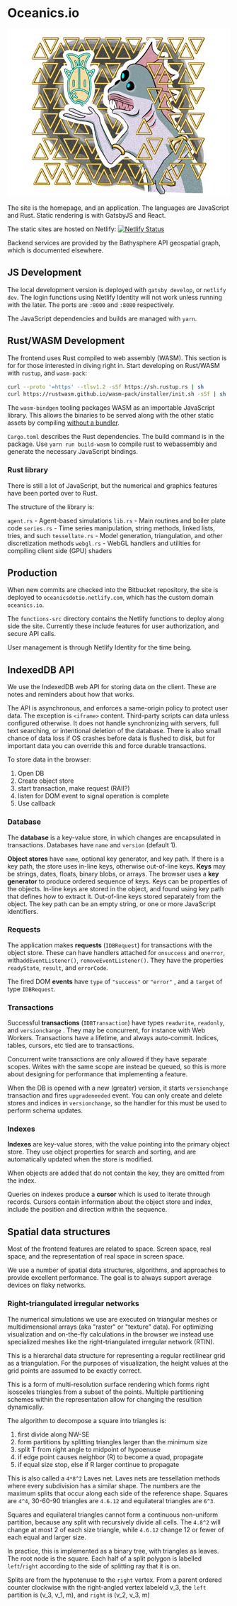 # Oceanics.io

![](content/assets/dagan.png)



The site is the homepage, and an application. The languages are JavaScript and Rust. Static rendering is with GatsbyJS and React. 

The static sites are hosted on Netlify: [![Netlify Status](https://api.netlify.com/api/v1/badges/ad77195f-da0a-428f-ad2d-8dc5f45b3858/deploy-status)](https://app.netlify.com/sites/oceanicsdotio/deploys)

Backend services are provided by the Bathysphere API geospatial graph, which is documented elsewhere.

## JS Development

The local development version is deployed with `gatsby develop`, or `netlify dev`. The login functions using Netlify Identity will not work unless running with the later. The ports are `:8000` and `:8080` respectively.

The JavaScript dependencies and builds are managed with `yarn`. 

## Rust/WASM Development

The frontend uses Rust compiled to web assembly (WASM). This section is for for those interested in diving right in. Start developing on Rust/WASM with `rustup`, and `wasm-pack`:

```bash
curl --proto '=https' --tlsv1.2 -sSf https://sh.rustup.rs | sh
curl https://rustwasm.github.io/wasm-pack/installer/init.sh -sSf | sh
```

The `wasm-bindgen` tooling packages WASM as an importable JavaScript library. This allows the binaries to be served along with the other static assets by compiling [without a bundler](https://github.com/rustwasm/wasm-bindgen/tree/master/examples/without-a-bundler).

 `Cargo.toml` describes the Rust dependencies. The build command is in the package. Use `yarn run build-wasm` to compile rust to webassembly and generate the necessary JavaScript bindings.

### Rust library

There is still a lot of JavaScript, but the numerical and graphics features have been ported over to Rust. 

The structure of the library is:

`agent.rs` - Agent-based simulations
`lib.rs` - Main routines and boiler plate code
`series.rs` - Time series manipulation, string methods, linked lists, tries, and such
`tessellate.rs` - Model generation, triangulation, and other discretization methods
`webgl.rs` - WebGL handlers and utilities for compiling client side (GPU) shaders

## Production

When new commits are checked into the Bitbucket repository, the site is deployed to `oceanicsdotio.netlify.com`, which has the custom domain `oceanics.io`.

The `functions-src` directory contains the Netlify functions to deploy along side the site. Currently these include features for user authorization, and secure API calls.

User management is through Netlify Identity for the time being.  

## IndexedDB API

We use the IndexedDB web API for storing data on the client. These are notes and reminders about how that works.

The API is asynchronous, and enforces a same-origin policy to protect user data. The exception is `<iframe>` content. Third-party scripts can data unless configured otherwise. It does not handle synchronizing with servers, full text searching, or intentional deletion of the database. There is also small chance of data loss if OS crashes before data is flushed to disk, but for important data you can override this and force durable transactions.

To store data in the browser:

1. Open DB
2. Create object store
3. start transaction, make request (RAII?)
4. listen for DOM event to signal operation is complete
5. Use callback

### Database

The **database** is a key-value store, in which changes are encapsulated in transactions. Databases have `name` and `version` (default 1).

**Object stores** have `name`, optional key generator, and key path. If there is a key path, the store uses in-line keys, otherwise out-of-line keys. **Keys** may be strings, dates, floats, binary blobs, or arrays. The browser uses a **key generator** to produce ordered sequence of keys. Keys can be properties of the objects. In-line keys are stored in the object, and found using key path that defines how to extract it. Out-of-line keys stored separately from the object. The key path can be an empty string, or one or more JavaScript identifiers. 

### Requests

The application makes **requests** (`IDBRequest`) for transactions with the object store. These can have handlers attached for `onsuccess` and `onerror`, with`addEventListener()`, `removeEventListener()`. They have the properties `readyState`, `result`, and `errorCode`.

The fired DOM **events** have `type` of `"success"` or `"error"` , and a `target`  of type `IDBRequest`.

### Transactions

Successful **transactions** (`IDBTransaction`) have types `readwrite`, `readonly`, and `versionchange` . They may be concurrent, for instance with Web Workers. Transactions have a lifetime, and always auto-commit. Indices, tables, cursors, etc tied are to transactions.

Concurrent write transactions are only allowed if they have separate scopes. Writes with the same scope are instead be queued, so this is more about designing for performance that implementing a feature. 

When the DB is opened with a new (greater) version, it starts `versionchange` transaction and fires `upgradeneeded` event. You can only create and delete stores and indices in `versionchange`, so the handler for this must be used to perform schema updates.

### Indexes 

**Indexes** are key-value stores, with the value pointing into the primary object store. They use object properties for search and sorting, and are automatically updated when the store is modified. 

When objects are added that do not contain the key, they are omitted from the index. 

Queries on indexes produce a **cursor** which is used to iterate through records. Cursors contain information about the object store and index, include the position and direction within the sequence.

## Spatial data structures

Most of the frontend features are related to space. Screen space, real space, and the representation of real space in screen space.

We use a number of spatial data structures, algorithms, and approaches to provide excellent performance. The goal is to always support average devices on flaky networks.

### Right-triangulated irregular networks

The numerical simulations we use are executed on triangular meshes or multidimensional arrays (aka "raster" or "texture" data). For optimizing visualization and on-the-fly calculations in the browser we instead use specialized meshes like the right-triangulated irregular network (RTIN).

This is a hierarchal data structure for representing a regular rectilinear grid as a triangulation. For the purposes of visualization, the height values at the grid points are assumed to be exactly correct.

This is a form of multi-resolution surface rendering which forms right isosceles triangles from a subset of the points. Multiple partitioning schemes within the representation allow for changing the resultion dynamically.

The algorithm to decompose a square into triangles is:

1. first divide along NW-SE
2. form partitions by splitting triangles larger than the minimum size
3. split T from right angle to midpoint of hypoenuse
4. if edge point causes neighbor (R) to become a quad, propagate 
5. if equal size stop, else if R larger continue to propagate

This is also called a `4*8^2` Laves net. Laves nets are tessellation methods where every subdivision has a similar shape. The numbers are the maximum splits that occur along each side of the reference shape. Squares are `4^4`, 30-60-90 triangles are `4.6.12` and equilateral triangles are `6^3`. 

Squares and equilateral triangles cannot form a continuous non-uniform partition, because any split with recursively divide all cells. The `4.8^2` will change at most 2 of each size triangle, while `4.6.12` change 12 or fewer of each equal and larger size. 

In practice, this is implemented as a binary tree, with triangles as leaves. The root node is the square. Each half of a split polygon is labelled `left`/`right` according to the side of splitting ray that it is on. 

Splits are from the hypotenuse to the `right` vertex. From a parent ordered counter clockwise with the right-angled vertex labeleld v_3, the `left` partition is (v_3, v_1, m), and `right` is (v_2, v_3, m)